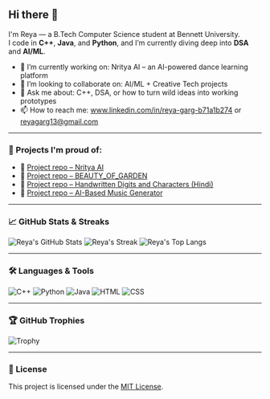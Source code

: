 ## Hi there 👋

I'm Reya — a B.Tech Computer Science student at Bennett University.  
I code in **C++**, **Java**, and **Python**, and I’m currently diving deep into **DSA** and **AI/ML**.

- 🔭 I’m currently working on: Nritya AI – an AI-powered dance learning platform  
- 👯 I’m looking to collaborate on: AI/ML + Creative Tech projects  
- 💬 Ask me about: C++, DSA, or how to turn wild ideas into working prototypes  
- 📫 How to reach me: www.linkedin.com/in/reya-garg-b71a1b274 or reyagarg13@gmail.com  

---

### 🚀 Projects I'm proud of:
- 💃 [Project repo – Nritya AI](https://github.com/reyagarg13/Nritya_AI)
- 🌸 [Project repo – BEAUTY_OF_GARDEN](https://github.com/reyagarg13/BEAUTY_OF_GARDEN)
- 📝 [Project repo – Handwritten Digits and Characters (Hindi)](https://github.com/reyagarg13/Handwritten-digits-and-character-recognition-HINDI)
- 🎵 [Project repo – AI-Based Music Generator](https://github.com/pallav110/AI-Based-Music-Generator)

---

### 📈 GitHub Stats & Streaks
![Reya's GitHub Stats](https://github-readme-stats.vercel.app/api?username=reyagarg13&show_icons=true&theme=tokyonight)
![Reya's Streak](https://github-readme-streak-stats.herokuapp.com/?user=reyagarg13&theme=tokyonight)
![Reya's Top Langs](https://github-readme-stats.vercel.app/api/top-langs/?username=reyagarg13&layout=compact&theme=tokyonight)

---

### 🛠️ Languages & Tools
![C++](https://img.shields.io/badge/C++-00599C?style=for-the-badge&logo=cplusplus&logoColor=white)
![Python](https://img.shields.io/badge/Python-3776AB?style=for-the-badge&logo=python&logoColor=white)
![Java](https://img.shields.io/badge/Java-ED8B00?style=for-the-badge&logo=java&logoColor=white)
![HTML](https://img.shields.io/badge/HTML5-E34F26?style=for-the-badge&logo=html5&logoColor=white)
![CSS](https://img.shields.io/badge/CSS3-1572B6?style=for-the-badge&logo=css3&logoColor=white)

---

### 🏆 GitHub Trophies
![Trophy](https://github-profile-trophy.vercel.app/?username=reyagarg13&theme=gruvbox)

---

### 📜 License
This project is licensed under the [MIT License](https://opensource.org/licenses/MIT).
